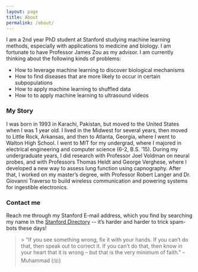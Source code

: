 ```yaml
---
layout: page
title: About
permalink: /about/
---
```


I am a 2nd year PhD student at Stanford studying machine learning methods, especially with applications to medicine and biology. I am fortunate to have Professor James Zou as my advisor. I am currently thinking about the following kinds of problems:

* How to leverage machine learning to discover biological mechanisms
* How to find diseases that are more likely to occur in certain subpopulations
* How to apply machine learning to shuffled data
* How to to apply machine learning to ultrasound videos

### My Story

I was born in 1993 in Karachi, Pakistan, but moved to the United States when I was 1 year old. I lived in the Midwest for several years, then moved to Little Rock, Arkansas, and then to Atlanta, Georgia, where I went to Walton High School. I went to MIT for my undergrad, where I majored in electrical engineering and computer science (6-2, B.S. ’15). During my undergraduate years, I did research with Professor Joel Voldman on neural probes, and with Professors Thomas Heldt and George Verghese, where I developed a new way to assess lung function using capnography. After that, I worked on my master’s degree, with Professor Robert Langer and Dr. Giovanni Traverso to build wireless communication and powering systems for ingestible electronics.

### Contact me

Reach me through my Stanford E-mail address, which you find by searching my name in the [Stanford Directory](https://stanfordwho.stanford.edu/SWApp/) -- it’s harder and harder to trick spam-bots these days!


<blockquote>
> "If you see something wrong, fix it with your hands. If you can’t do that, then speak out to correct it. If you can’t do that, then know in your heart that it is wrong – but that is the very minimum of faith." – Muhammad (ﷺ)
</blockquote>